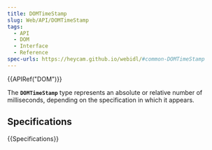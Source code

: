 ```yaml
---
title: DOMTimeStamp
slug: Web/API/DOMTimeStamp
tags:
  - API
  - DOM
  - Interface
  - Reference
spec-urls: https://heycam.github.io/webidl/#common-DOMTimeStamp
---
```

{{APIRef("DOM")}}

The **`DOMTimeStamp`** type represents an absolute or relative number of milliseconds, depending on the specification in which it appears.

## Specifications

{{Specifications}}
